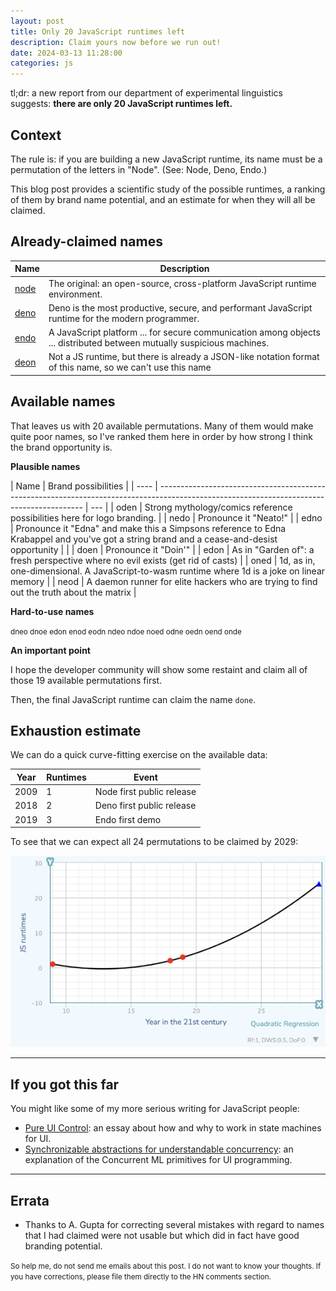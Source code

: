 ```yaml
---
layout: post
title: Only 20 JavaScript runtimes left
description: Claim yours now before we run out!
date: 2024-03-13 11:28:00
categories: js
---
```


tl;dr: a new report from our department of experimental linguistics suggests: **there are only 20 JavaScript runtimes left.**

## Context

The rule is: if you are building a new JavaScript runtime, its name must be a permutation of the letters in "Node". (See: Node, Deno, Endo.)

This blog post provides a scientific study of the possible runtimes, a ranking of them by brand name potential, and an estimate for when they will all be claimed.

## Already-claimed names

| Name                                   | Description                                                                                                            |
| -------------------------------------- | ---------------------------------------------------------------------------------------------------------------------- |
| [node](https://nodejs.org/en)          | The original: an open-source, cross-platform JavaScript runtime environment.                                           |
| [deno](https://deno.com/)              | Deno is the most productive, secure, and performant JavaScript runtime for the modern programmer.                      |
| [endo](https://github.com/endojs/endo) | A JavaScript platform ... for secure communication among objects ... distributed between mutually suspicious machines. |
| [deon](https://github.com/plurid/deon) | Not a JS runtime, but there is already a JSON-like notation format of this name, so we can't use this name             |

## Available names

That leaves us with 20 available permutations. Many of them would make quite poor names, so I've ranked them here in order by how strong I think the brand opportunity is.

**Plausible names**

| Name | Brand possibilities                                                                                                                       |
| ---- | ----------------------------------------------------------------------------------------------------------------------------------------- | --- |
| oden | Strong mythology/comics reference possibilities here for logo branding.                                                                   |
| nedo | Pronounce it "Neato!"                                                                                                                     |
| edno | Pronounce it "Edna" and make this a Simpsons reference to Edna Krabappel and you've got a string brand and a cease-and-desist opportunity |     |
| doen | Pronounce it "Doin'"                                                                                                                      |
| edon | As in "Garden of": a fresh perspective where no evil exists (get rid of casts)                                                            |
| oned | 1d, as in, one-dimensional. A JavaScript-to-wasm runtime where 1d is a joke on linear memory                                              |
| neod | A daemon runner for elite hackers who are trying to find out the truth about the matrix                                                   |

**Hard-to-use names**

<small>dneo
dnoe
edon
enod
eodn
ndeo
ndoe
noed
odne
oedn
oend
onde
</small>

**An important point**

I hope the developer community will show some restaint and claim all of those 19 available permutations first.

Then, the final JavaScript runtime can claim the name `done`.

## Exhaustion estimate

We can do a quick curve-fitting exercise on the available data:

| Year | Runtimes | Event                     |
| ---- | -------- | ------------------------- |
| 2009 | 1        | Node first public release |
| 2018 | 2        | Deno first public release |
| 2019 | 3        | Endo first demo           |

To see that we can expect all 24 permutations to be claimed by 2029:

![Graph showing trend line of JS implementations over time. 2009: 1, 2018: 2, 2019: 3. Suggests all 24 runtimes will exist by 2029.](/img/js-runtimes-trend.png)

---

## If you got this far

You might like some of my more serious writing for JavaScript people:

- [Pure UI Control](https://asolove.medium.com/pure-ui-control-ac8d1be97a8d): an essay about how and why to work in state machines for UI.
- [Synchronizable abstractions for understandable concurrency](https://asolove.medium.com/synchronizable-abstractions-for-understandable-concurrency-64ae57cd61d1): an explanation of the Concurrent ML primitives for UI programming.

---

## Errata

- Thanks to A. Gupta for correcting several mistakes with regard to names that I had claimed were not usable but which did in fact have good branding potential.

<small>So help me, do not send me emails about this post. I do not want to know your thoughts. If you have corrections, please file them directly to the HN comments section.</small>
